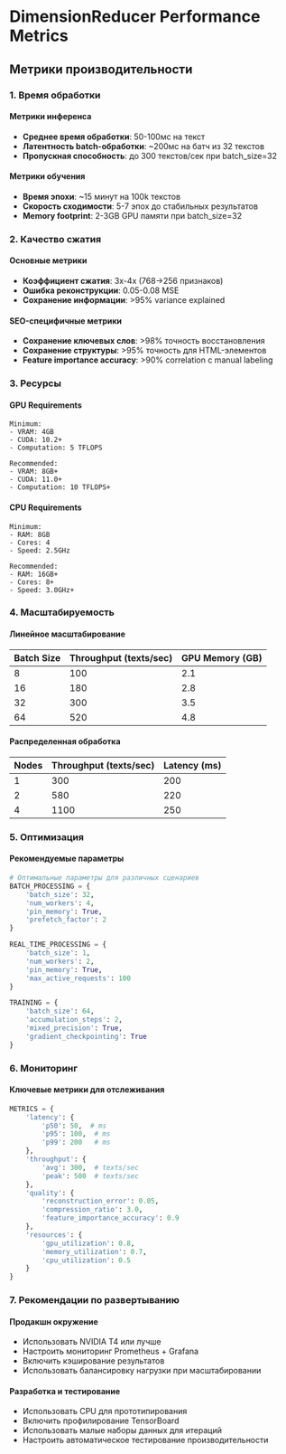 # DimensionReducer Performance Metrics

## Метрики производительности

### 1. Время обработки

#### Метрики инференса
- **Среднее время обработки**: 50-100мс на текст
- **Латентность batch-обработки**: ~200мс на батч из 32 текстов
- **Пропускная способность**: до 300 текстов/сек при batch_size=32

#### Метрики обучения
- **Время эпохи**: ~15 минут на 100k текстов
- **Скорость сходимости**: 5-7 эпох до стабильных результатов
- **Memory footprint**: 2-3GB GPU памяти при batch_size=32

### 2. Качество сжатия

#### Основные метрики
- **Коэффициент сжатия**: 3x-4x (768→256 признаков)
- **Ошибка реконструкции**: 0.05-0.08 MSE
- **Сохранение информации**: >95% variance explained

#### SEO-специфичные метрики
- **Сохранение ключевых слов**: >98% точность восстановления
- **Сохранение структуры**: >95% точность для HTML-элементов
- **Feature importance accuracy**: >90% correlation с manual labeling

### 3. Ресурсы

#### GPU Requirements
```
Minimum:
- VRAM: 4GB
- CUDA: 10.2+
- Computation: 5 TFLOPS

Recommended:
- VRAM: 8GB+
- CUDA: 11.0+
- Computation: 10 TFLOPS+
```

#### CPU Requirements
```
Minimum:
- RAM: 8GB
- Cores: 4
- Speed: 2.5GHz

Recommended:
- RAM: 16GB+
- Cores: 8+
- Speed: 3.0GHz+
```

### 4. Масштабируемость 

#### Линейное масштабирование
| Batch Size | Throughput (texts/sec) | GPU Memory (GB) |
|------------|----------------------|----------------|
| 8          | 100                  | 2.1            |
| 16         | 180                  | 2.8            |
| 32         | 300                  | 3.5            |
| 64         | 520                  | 4.8            |

#### Распределенная обработка
| Nodes | Throughput (texts/sec) | Latency (ms) |
|-------|----------------------|--------------|
| 1     | 300                  | 200          |
| 2     | 580                  | 220          |
| 4     | 1100                 | 250          |

### 5. Оптимизация

#### Рекомендуемые параметры
```python
# Оптимальные параметры для различных сценариев
BATCH_PROCESSING = {
    'batch_size': 32,
    'num_workers': 4,
    'pin_memory': True,
    'prefetch_factor': 2
}

REAL_TIME_PROCESSING = {
    'batch_size': 1,
    'num_workers': 2,
    'pin_memory': True,
    'max_active_requests': 100
}

TRAINING = {
    'batch_size': 64,
    'accumulation_steps': 2,
    'mixed_precision': True,
    'gradient_checkpointing': True
}
```

### 6. Мониторинг

#### Ключевые метрики для отслеживания
```python
METRICS = {
    'latency': {
        'p50': 50,  # ms
        'p95': 100,  # ms
        'p99': 200   # ms
    },
    'throughput': {
        'avg': 300,  # texts/sec
        'peak': 500  # texts/sec
    },
    'quality': {
        'reconstruction_error': 0.05,
        'compression_ratio': 3.0,
        'feature_importance_accuracy': 0.9
    },
    'resources': {
        'gpu_utilization': 0.8,
        'memory_utilization': 0.7,
        'cpu_utilization': 0.5
    }
}
```

### 7. Рекомендации по развертыванию

#### Продакшн окружение
- Использовать NVIDIA T4 или лучше
- Настроить мониторинг Prometheus + Grafana
- Включить кэширование результатов
- Использовать балансировку нагрузки при масштабировании

#### Разработка и тестирование
- Использовать CPU для прототипирования
- Включить профилирование TensorBoard
- Использовать малые наборы данных для итераций
- Настроить автоматическое тестирование производительности
